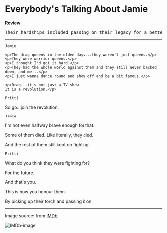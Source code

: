 # Everybody's Talking About Jamie

**Review**

<pre>Their hardships included passing on their legacy for a better future.
</pre>

---

`Jamie`
```
<p>The drag queens in the olden days...they weren't just queens.</p>
<p>They were warrior queens.</p>
<p>I thought I'd got it hard.</p>
<p>They had the whole world against them and they still never backed down, and me...</p>
<p>I just wanna dance round and show off and be a bit famous.</p>

<p>Drag...it's not just a TV show.
It is a revolution.</p>
```

`Pritti`

<p>So go...join the revolution.</p>

`Jamie`

<p>I'm not even halfway brave enough for that. </p>
<p>Some of them died. Like literally, they died.</p>
<p>And the rest of them still kept on fighting.</p>

`Pritti`

<p>What do you think they were fighting for?
<p>For the future.</p>
<p>And that's you.</p>
<p>This is how you honour them.</p>
<p>By picking up their torch and passing it on.</p>

---

Image source: from [IMDb](https://www.imdb.com/title/tt8635092/?ref_=tt_mv_close)

![IMDb-image](https://m.media-amazon.com/images/M/MV5BOTE5MjI5NjYtMjM4YS00YTcxLTk2NDAtNjhmYjM0ZTE3ZWI5XkEyXkFqcGdeQXVyMTkxNjUyNQ@@._V1_.jpg)
